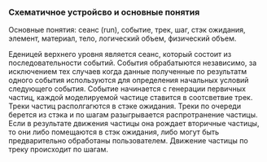 ### Схематичное устройсво и основные понятия
Основные понятия: сеанс (run), событие, трек, шаг, стэк ожидания, элемент, материал, тело, логический объем, физический объем.

Еденицей верхнего уровня является сеанс, который состоит из последовательности событий. События обрабатыются независимо, за исключением тех случаев когда данные полученные по результатм одного события используются для определения начальных условий следующего события. Событие начинается с генерации первичных частиц, каждой моделируемой частице ставится в соотсветвие трек. Треки частиц располгагются в стэке ожидания. Треки по очереди берется из стэка и по шагам разыгрывается распротранение частицы. Если в результате движения частицы она рождает вторичные частицы, то они либо помещаются в стэк ожидания, либо могут быть предварительно обработаны пользователем.  Движение частицы по треку происходит по шагам.

